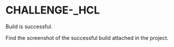 # CHALLENGE-_HCL

Build is successful.

Find the screenshot of the successful build attached in the project.
